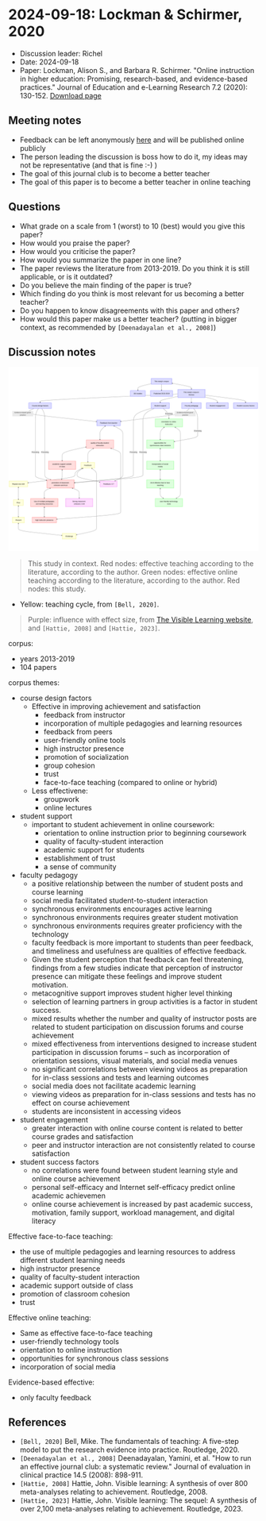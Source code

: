 # 2024-09-18: Lockman & Schirmer, 2020

- Discussion leader: Richel
- Date: 2024-09-18
- Paper: Lockman, Alison S., and Barbara R. Schirmer. "Online instruction in higher education: Promising, research-based, and evidence-based practices." Journal of Education and e-Learning Research 7.2 (2020): 130-152. [Download page](https://eric.ed.gov/?id=EJ1258655)

## Meeting notes

- Feedback can be left anonymously [here](https://docs.google.com/forms/d/e/1FAIpQLSebEw4skZfLKZcr3zm3Oq3Du1ZnlNCc4d7HHQrbRFkCblDLIA/viewform?usp=sf_link)
  and will be published online publicly
- The person leading the discussion is boss how to do it,
  my ideas may not be representative (and that is fine :-) )
- The goal of this journal club is to become a better teacher
- The goal of this paper is to become a better teacher in online teaching

## Questions

- What grade on a scale from 1 (worst) to 10 (best) would you give this paper?
- How would you praise the paper?
- How would you criticise the paper?
- How would you summarize the paper in one line?
- The paper reviews the literature from 2013-2019.
  Do you think it is still applicable, or is it outdated?
- Do you believe the main finding of the paper is true?
- Which finding do you think is most relevant for us becoming a better teacher?
- Do you happen to know disagreements with this paper and others?
- How would this paper make us a better teacher? 
  (putting in bigger context, as recommended by `[Deenadayalan et al., 2008]`)

## Discussion notes

![Overview](20240918.png)

> This study in context.
> Red nodes: effective teaching according to the literature, according to the author.
> Green nodes: effective online teaching according to the literature, according to the author.
> Red nodes: this study.
- Yellow: teaching cycle, from `[Bell, 2020]`.
> Purple: influence with effect size, from [The Visible Learning website](https://visible-learning.org/hattie-ranking-influences-effect-sizes-learning-achievement/),
> and `[Hattie, 2008]` and `[Hattie, 2023]`.

corpus:
- years 2013-2019
- 104 papers

corpus themes:
- course design factors
  - Effective in improving achievement and satisfaction
    - feedback from instructor
    - incorporation of multiple pedagogies and learning resources
    - feedback from peers
    - user-friendly online tools
    - high instructor presence
    - promotion of socialization
    - group cohesion
    - trust 
    - face-to-face teaching (compared to online or hybrid)
  - Less effectivene:
    - groupwork
    - online lectures
- student support
  - important to student achievement in online coursework:
    - orientation to online instruction prior to beginning coursework
    - quality of faculty-student interaction
    - academic support for students
    - establishment of trust
    - a sense of community
- faculty pedagogy
  - a positive relationship between the number of student posts and course learning
  - social media facilitated student-to-student interaction
  - synchronous environments encourages active learning
  - synchronous environments requires greater student motivation
  - synchronous environments requires greater proficiency with the technology
  - faculty feedback is more important to students than peer feedback, and timeliness and usefulness are qualities of effective feedback. 
  - Given the student perception that feedback can feel threatening, findings from a few studies indicate that perception of instructor presence can mitigate these feelings and improve student motivation.
  - metacognitive support improves student higher level thinking
  - selection of learning partners in group activities is a factor in student success.
  - mixed results whether the number and quality of instructor posts are related to student participation on discussion forums and course achievement
  - mixed effectiveness from interventions designed to increase student participation in discussion forums – such as incorporation of orientation sessions, visual materials, and social media venues 
  - no significant correlations between viewing videos as preparation for in-class sessions and tests and learning outcomes
  - social media does not facilitate academic learning
  - viewing videos as preparation for in-class sessions and tests has no effect on course achievement
  - students are inconsistent in accessing videos
- student engagement
  - greater interaction with online course content is related to better course grades and satisfaction
  - peer and instructor interaction are not consistently related to course satisfaction
- student success factors
  - no correlations were found between student learning style and online course achievement
  - personal self-efficacy and Internet self-efficacy predict online academic achievemen
  - online course achievement is increased by past academic success, motivation, family support, workload management, and digital literacy

Effective face-to-face teaching:
- the use of multiple pedagogies and learning resources to address different student learning needs
- high instructor presence
- quality of faculty-student interaction
- academic support outside of class
- promotion of classroom cohesion
- trust

Effective online teaching:
- Same as effective face-to-face teaching
- user-friendly technology tools
- orientation to online instruction
- opportunities for synchronous class sessions
- incorporation of social media

Evidence-based effective:
- only faculty feedback

## References

- `[Bell, 2020]` 
  Bell, Mike.
  The fundamentals of teaching:
  A five-step model to put the research evidence into practice. 
  Routledge, 2020.
- `[Deenadayalan et al., 2008]`
  Deenadayalan, Yamini, et al. 
  "How to run an effective journal club: a systematic review." 
  Journal of evaluation in clinical practice 14.5 (2008): 898-911.
- `[Hattie, 2008]` Hattie, John. 
  Visible learning: 
  A synthesis of over 800 meta-analyses relating to achievement. 
  Routledge, 2008.
- `[Hattie, 2023]` Hattie, John. 
  Visible learning: The sequel: 
  A synthesis of over 2,100 meta-analyses relating to achievement. 
  Routledge, 2023.